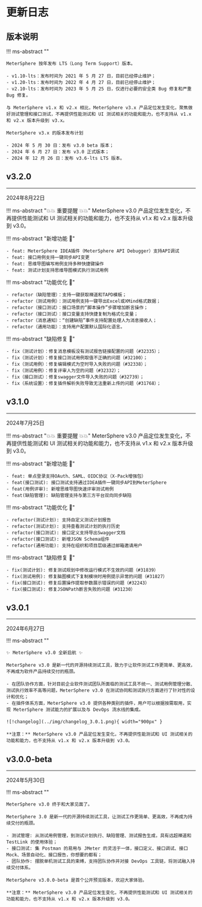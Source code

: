 # 更新日志

## 版本说明

!!! ms-abstract ""

    MeterSphere 按年发布 LTS（Long Term Support）版本。

    - v1.10-lts：发布时间为 2021 年 5 月 27 日，目前已经停止维护；
    - v1.20-lts：发布时间为 2022 年 4 月 27 日，目前已经停止维护；
    - v2.10-lts：发布时间为 2023 年 5 月 25 日，仅进行必要的安全类 Bug 修复和严重 Bug 修复。

    与 MeterSphere v1.x 和 v2.x 相比，MeterSphere v3.x 产品定位发生变化，聚焦做好测试管理和接口测试，不再提供性能测试和 UI 测试相关的功能和能力，也不支持从 v1.x 和 v2.x 版本升级到 v3.x。

    MeterSphere v3.x 的版本发布计划

    - 2024 年 5 月 30 日：发布 v3.0 beta 版本；
    - 2024 年 6 月 27 日：发布 v3.0 正式版本；
    - 2024 年 12 月 26 日：发布 v3.6-lts LTS 版本。


## v3.2.0

------

2024年8月22日

!!! ms-abstract "💥💥 重要提醒 💥💥"
MeterSphere v3.0 产品定位发生变化，不再提供性能测试和 UI 测试相关的功能和能力，也不支持从 v1.x 和 v2.x 版本升级到 v3.0。

!!! ms-abstract "新增功能 :star2:"

    - feat: MeterSphere IDEA插件（MeterSphere API Debugger）支持API调试
    - feat: 接口用例支持一键同步API变更
    - feat: 思维导图编写用例支持多种快捷键操作
    - feat: 测试计划支持思维导图模式执行测试用例

!!! ms-abstract "功能优化 :sunflower:"

    - refactor（缺陷管理）：支持一键获取禅道和TAPD模板；
    - refactor（测试用例）：测试用例支持一键导出Excel或XMind格式数据；
    - refactor（接口测试）：接口场景的“脚本操作”步骤增加断言操作；
    - refactor（接口测试）：接口变量支持快捷复制为格式化变量；
    - refactor（消息通知）：“创建缺陷”事件支持配置处理人为消息接收人；
    - refactor（通用功能）：支持用户配置默认国际化语言。

!!! ms-abstract "缺陷修复 :palm_tree:"

    - fix（测试计划）：修复消息模板没有测试报告链接配置的问题（#32335）；
    - fix（测试计划）：修复接口测试用例取值不正确的问题（#32100）；
    - fix（测试用例）：修复编辑模式为空时导入失败的问题（#32338）；
    - fix（测试用例）：修复评审人为空的问题（#32332）；
    - fix（接口测试）：修复swagger文件导入失败的问题（#32739）；
    - fix（系统设置）：修复插件解析失败导致无法重新上传的问题（#31768）；

## v3.1.0

------

2024年7月25日

!!! ms-abstract "💥💥 重要提醒 💥💥"
    MeterSphere v3.0 产品定位发生变化，不再提供性能测试和 UI 测试相关的功能和能力，也不支持从 v1.x 和 v2.x 版本升级到 v3.0。

!!! ms-abstract "新增功能 :star2:"

    - feat: 单点登录支持OAuth、SAML、OIDC协议（X-Pack增强包）
    - feat(接口测试): 接口测试支持通过IDEA插件一键同步API到MeterSphere
    - feat(用例评审): 新增思维导图快速评审测试用例
    - feat(缺陷管理): 缺陷管理支持与第三方平台双向同步缺陷

!!! ms-abstract "功能优化 :sunflower:"

    - refactor(测试计划): 支持自定义测试计划报告
    - refactor(测试计划): 支持查看测试计划的执行历史
    - refactor(接口测试): 接口定义支持导出Swagger文档
    - refactor(接口测试): 新增JSON Schema组件
    - refactor(通用功能): 支持在组织和项目层级通过邮箱邀请用户

!!! ms-abstract "缺陷修复 :palm_tree:"

    - fix(测试计划): 修复测试规划中修改运行模式不生效的问题（#31839）
    - fix(测试用例): 修复脑图模式下复制模块时用例提示异常的问题（#31827）
    - fix(接口测试): 修复后置操作提取参数展示错误的问题（#32243）
    - fix(接口测试): 修复JSONPath断言失败的问题（#31230）
    

## v3.0.1

------

2024年6月27日

!!! ms-abstract ""

    ✨ MeterSphere v3.0 全新启航 ✨

    MeterSphere v3.0 是新一代的开源持续测试工具，致力于让软件测试工作更简单、更高效，不再成为软件产品持续交付的瓶颈。

    - 在团队协作方面，针对目前企业软件测试团队所面临的测试工具不统一、测试用例管理分散、测试执行效率不高等问题，MeterSphere v3.0 在测试协同和测试执行方面进行了针对性的设计和优化；
    - 在插件体系方面，MeterSphere v3.0 提供各种类别的插件，用户可以根据按需取用，实现 MeterSphere 测试能力的扩展以及与 DevOps 流水线的集成。
    
    ![!changelog](../img/changelog_3.0.1.png){ width="900px" }

    **注意：** MeterSphere v3.0 产品定位发生变化，不再提供性能测试和 UI 测试相关的功能和能力，也不支持从 v1.x 和 v2.x 版本升级到 v3.0。




## v3.0.0-beta

------

2024年5月30日

!!! ms-abstract ""
    
    MeterSphere v3.0 终于和大家见面了。

    MeterSphere 3.0 是新一代的开源持续测试工具，让测试工作更简单、更高效，不再成为持续交付的瓶颈。

    - 测试管理: 从测试用例管理，到测试计划执行、缺陷管理、测试报告生成，具有远超禅道和 TestLink 的使用体验；
    - 接口测试: 集 Postman 的易用与 JMeter 的灵活于一体，接口定义、接口调试、接口 Mock、场景自动化、接口报告，你想要的都有；
    - 团队协作: 摆脱单机测试工具的束缚，支持团队协作并对接 DevOps 工具链，将测试融入持续交付体系。

    MeterSphere v3.0.0-beta 是首个公开预览版本，欢迎大家体验。
    
    **注意：** MeterSphere v3.0 产品定位发生变化，不再提供性能测试和 UI 测试相关的功能和能力，也不支持从 v1.x 和 v2.x 版本升级到 v3.0。

